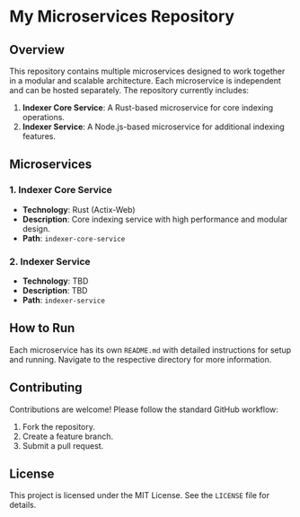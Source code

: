 # My Microservices Repository

## Overview

This repository contains multiple microservices designed to work together in a modular and scalable architecture. Each microservice is independent and can be hosted separately. The repository currently includes:

1. **Indexer Core Service**: A Rust-based microservice for core indexing operations.
2. **Indexer Service**: A Node.js-based microservice for additional indexing features.

## Microservices

### 1. Indexer Core Service
- **Technology**: Rust (Actix-Web)
- **Description**: Core indexing service with high performance and modular design.
- **Path**: `indexer-core-service`

### 2. Indexer Service
- **Technology**: TBD
- **Description**: TBD
- **Path**: `indexer-service`

## How to Run

Each microservice has its own `README.md` with detailed instructions for setup and running. Navigate to the respective directory for more information.

## Contributing

Contributions are welcome! Please follow the standard GitHub workflow:
1. Fork the repository.
2. Create a feature branch.
3. Submit a pull request.

## License

This project is licensed under the MIT License. See the `LICENSE` file for details.
